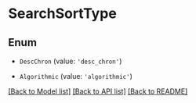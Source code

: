 # SearchSortType


## Enum

* `DescChron` (value: `'desc_chron'`)

* `Algorithmic` (value: `'algorithmic'`)

[[Back to Model list]](../README.md#documentation-for-models) [[Back to API list]](../README.md#documentation-for-api-endpoints) [[Back to README]](../README.md)
